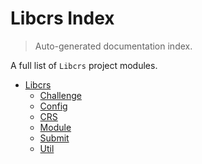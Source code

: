 # Libcrs Index

> Auto-generated documentation index.

A full list of `Libcrs` project modules.

- [Libcrs](libCRS/index.md#libcrs)
    - [Challenge](libCRS/challenge.md#challenge)
    - [Config](libCRS/config.md#config)
    - [CRS](libCRS/crs.md#crs)
    - [Module](libCRS/module.md#module)
    - [Submit](libCRS/submit.md#submit)
    - [Util](libCRS/util.md#util)
